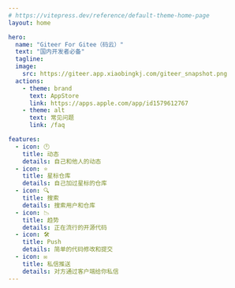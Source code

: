 ```yaml
---
# https://vitepress.dev/reference/default-theme-home-page
layout: home

hero:
  name: "Giteer For Gitee（码云）"
  text: "国内开发者必备"
  tagline: 
  image:
    src: https://giteer.app.xiaobingkj.com/giteer_snapshot.png 
  actions:
    - theme: brand
      text: AppStore
      link: https://apps.apple.com/app/id1579612767
    - theme: alt
      text: 常见问题
      link: /faq

features:
  - icon: 🕛
    title: 动态
    details: 自己和他人的动态
  - icon: ⭐️
    title: 星标仓库
    details: 自己加过星标的仓库
  - icon: 🔍
    title: 搜索
    details: 搜索用户和仓库
  - icon: 📉
    title: 趋势
    details: 正在流行的开源代码
  - icon: 🛠
    title: Push
    details: 简单的代码修改和提交
  - icon: ✉️
    title: 私信推送
    details: 对方通过客户端给你私信
---
```


